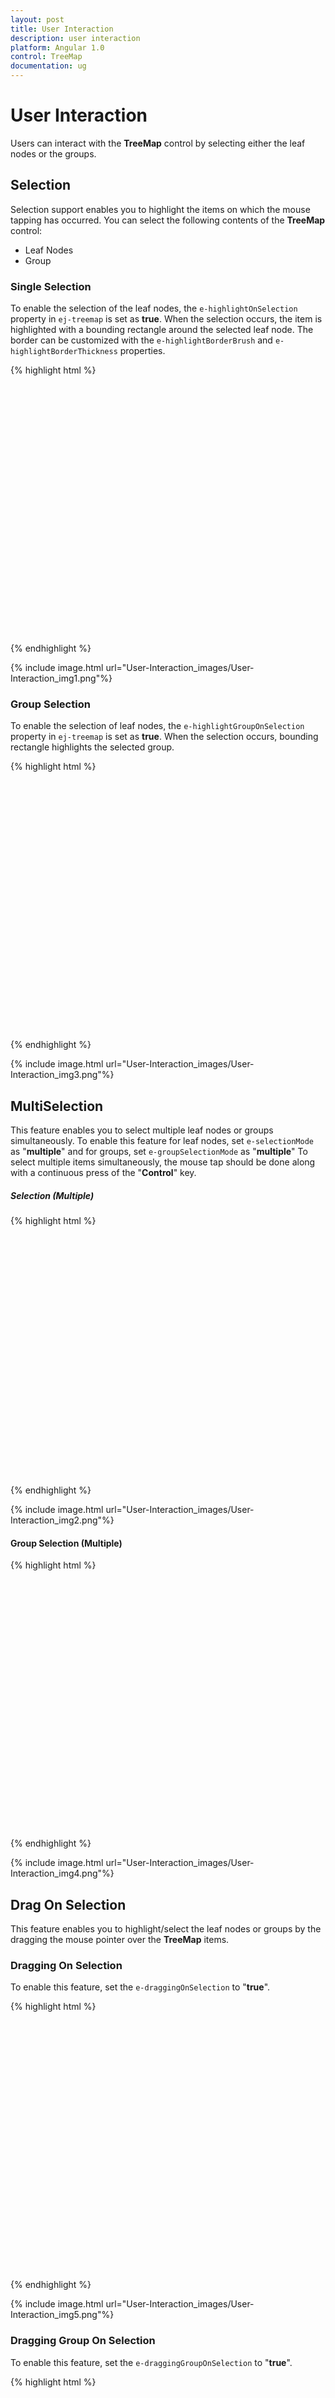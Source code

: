 ```yaml
---
layout: post
title: User Interaction
description: user interaction
platform: Angular 1.0
control: TreeMap
documentation: ug
---
```


# User Interaction

Users can interact with the **TreeMap** control by selecting either the leaf nodes or the groups.

## Selection

Selection support enables you to highlight the items on which the mouse tapping has occurred. You can select the following contents of the **TreeMap** control:

* Leaf Nodes
* Group

### Single Selection

To enable the selection of the leaf nodes, the `e-highlightOnSelection` property in `ej-treemap` is set as **true**. When the selection occurs, the item is highlighted with a bounding rectangle around the selected leaf node.
The border can be customized with the `e-highlightBorderBrush` and `e-highlightBorderThickness` properties.


{% highlight html %}

<html xmlns="http://www.w3.org/1999/xhtml" lang="en" ng-app="TreemapApp">
    <head>
        <title>Essential Studio for AngularJS: TreeMap</title>
        <!--CSS and Script file References -->
    </head> 
    <body ng-controller="TreemapCtrl">
     <div id="mapContainer" style="align-content:center;width: 800px; height: 400px;">
     <ej-treemap e-highlightonselection="true" e-highlightborderbrush="#3e3e3e" e-highlightborderthickness="1">
     </ej-treemap>
     </div>
    <script>
           angular.module('TreemapApp', ['ejangular'])
                .controller('TreemapCtrl', function ($scope) {
                        });
    </script>
    </body>
</html>
        
{% endhighlight %}
        
{% include image.html url="User-Interaction_images/User-Interaction_img1.png"%}

### Group Selection

To enable the selection of leaf nodes, the `e-highlightGroupOnSelection` property in `ej-treemap` is set as **true**. When the selection occurs, bounding rectangle highlights the selected group.

{% highlight html %}

<html xmlns="http://www.w3.org/1999/xhtml" lang="en" ng-app="TreemapApp">
    <head>
        <title>Essential Studio for AngularJS: TreeMap</title>
        <!--CSS and Script file References -->
    </head> 
    <body ng-controller="TreemapCtrl">
     <div id="mapContainer" style="align-content:center;width: 800px; height: 400px;">
     <ej-treemap e-highlightgrouponselection="true" e-highlightborderbrush="#3e3e3e" e-highlightborderthickness="1">
     </ej-treemap>
     </div>
    <script>
           angular.module('TreemapApp', ['ejangular'])
                .controller('TreemapCtrl', function ($scope) {
                        });
    </script>
    </body>
</html> 
        
{% endhighlight %}
        
{% include image.html url="User-Interaction_images/User-Interaction_img3.png"%}

## MultiSelection

This feature enables you to select multiple leaf nodes or groups simultaneously. To enable this feature for leaf nodes, set `e-selectionMode` as "**multiple**" and for groups, set `e-groupSelectionMode` as "**multiple**"
To select multiple items simultaneously, the mouse tap should be done along with a continuous press of the "**Control**" key.  

##### Selection (Multiple)

{% highlight html %}

  <html xmlns="http://www.w3.org/1999/xhtml" lang="en" ng-app="TreemapApp">
    <head>
        <title>Essential Studio for AngularJS: TreeMap</title>
        <!--CSS and Script file References -->
    </head> 
    <body ng-controller="TreemapCtrl">
     <div id="mapContainer" style="align-content:center;width: 800px; height: 400px;">
     <ej-treemap e-highlightonselection="true" e-selectionmode="multiple">
     </ej-treemap>
     </div>
    <script>
           angular.module('TreemapApp', ['ejangular'])
                .controller('TreemapCtrl', function ($scope) {
                        });
    </script>
    </body>
</html>    
{% endhighlight %}

{% include image.html url="User-Interaction_images/User-Interaction_img2.png"%}

#### Group Selection (Multiple)

{% highlight html %}

  <html xmlns="http://www.w3.org/1999/xhtml" lang="en" ng-app="TreemapApp">
    <head>
        <title>Essential Studio for AngularJS: TreeMap</title>
        <!--CSS and Script file References -->
    </head> 
    <body ng-controller="TreemapCtrl">
     <div id="mapContainer" style="align-content:center;width: 800px; height: 400px;">
     <ej-treemap e-highlightgrouponselection="true" e-groupselectionmode="multiple">
     </ej-treemap>
     </div>
    <script>
           angular.module('TreemapApp', ['ejangular'])
                .controller('TreemapCtrl', function ($scope) {
                        });
    </script>
    </body>
</html> 
        
{% endhighlight %}

{% include image.html url="User-Interaction_images/User-Interaction_img4.png"%}

## Drag On Selection

This feature enables you to highlight/select the leaf nodes or groups by the dragging the mouse pointer over the **TreeMap** items.

### Dragging On Selection

To enable this feature, set the `e-draggingOnSelection` to "**true**".

{% highlight html %}

   <html xmlns="http://www.w3.org/1999/xhtml" lang="en" ng-app="TreemapApp">
    <head>
        <title>Essential Studio for AngularJS: TreeMap</title>
        <!--CSS and Script file References -->
    </head> 
    <body ng-controller="TreemapCtrl">
     <div id="mapContainer" style="align-content:center;width: 800px; height: 400px;">
     <ej-treemap e-draggingonselection="true">
     </ej-treemap>
     </div>
    <script>
           angular.module('TreemapApp', ['ejangular'])
                .controller('TreemapCtrl', function ($scope) {
                        });
    </script>
    </body>
</html>    
        
{% endhighlight %}

{% include image.html url="User-Interaction_images/User-Interaction_img5.png"%}

### Dragging Group On Selection

To enable this feature, set the `e-draggingGroupOnSelection` to "**true**".

{% highlight html %}

<html xmlns="http://www.w3.org/1999/xhtml" lang="en" ng-app="TreemapApp">
    <head>
        <title>Essential Studio for AngularJS: TreeMap</title>
        <!--CSS and Script file References -->
    </head> 
    <body ng-controller="TreemapCtrl">
     <div id="mapContainer" style="align-content:center;width: 800px; height: 400px;">
     <ej-treemap e-dragginggrouponselection="true">
     </ej-treemap>
     </div>
    <script>
           angular.module('TreemapApp', ['ejangular'])
                .controller('TreemapCtrl', function ($scope) {
                        });
    </script>
    </body>
</html>     
        
{% endhighlight %}

{% include image.html url="User-Interaction_images/User-Interaction_img6.png"%}